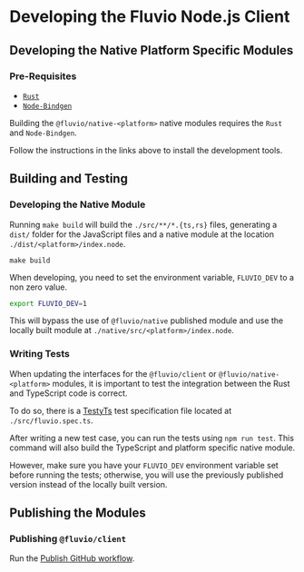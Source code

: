 # Developing the Fluvio Node.js Client

## Developing the Native Platform Specific Modules

### Pre-Requisites

- [`Rust`](https://rustup.rs)
- [`Node-Bindgen`](https://github.com/infinyon/node-bindgen)

Building the `@fluvio/native-<platform>` native modules requires the `Rust` and `Node-Bindgen`.

Follow the instructions in the links above to install the development tools.

## Building and Testing

### Developing the Native Module

Running `make build` will build the `./src/**/*.{ts,rs}` files, generating a `dist/` folder for the JavaScript files and a native module at the location `./dist/<platform>/index.node`.

```
make build
```

When developing, you need to set the environment variable, `FLUVIO_DEV` to a non zero value.

```bash
export FLUVIO_DEV=1
```

This will bypass the use of `@fluvio/native` published module and use the locally built module at `./native/src/<platform>/index.node`.

### Writing Tests

When updating the interfaces for the `@fluvio/client` or `@fluvio/native-<platform>` modules, it is important to test the integration between the Rust and TypeScript code is correct.

To do so, there is a [TestyTs](https://github.com/Testy/TestyTs) test specification file located at `./src/fluvio.spec.ts`.

After writing a new test case, you can run the tests using `npm run test`. This command will also build the TypeScript and platform specific native module.

However, make sure you have your `FLUVIO_DEV` environment variable set before running the tests; otherwise, you will use the previously published version instead of the locally built version.

## Publishing the Modules

### Publishing `@fluvio/client`

Run the [Publish GitHub workflow](https://github.com/infinyon/fluvio-client-node/actions/workflows/publish.yml).
